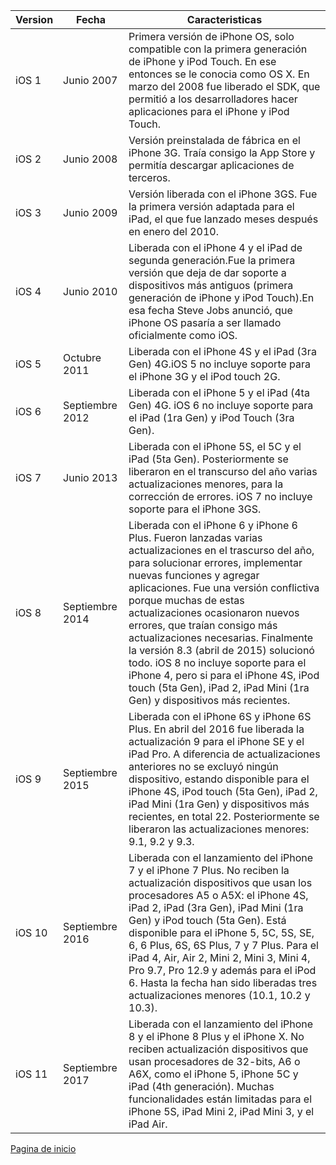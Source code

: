 | Version | Fecha | Caracteristicas |
|---------|-------|-----------------|
| iOS 1| Junio 2007  | Primera versión de iPhone OS, solo compatible con la primera generación de iPhone y iPod Touch. En ese entonces se le conocia como OS X. En marzo del 2008 fue liberado el SDK, que permitió a los desarrolladores hacer aplicaciones para el iPhone y iPod Touch.      |
|iOS 2|Junio 2008   |Versión preinstalada de fábrica en el iPhone 3G. Traía consigo la App Store y permitía descargar aplicaciones de terceros.       |
| iOS 3      |Junio 2009       | Versión liberada con el iPhone 3GS. Fue la primera versión adaptada para el iPad, el que fue lanzado meses después en enero del 2010.      |
| iOS 4      | Junio 2010      |  Liberada con el iPhone 4 y el iPad de segunda generación.Fue la primera versión que deja de dar soporte a dispositivos más antiguos (primera generación de iPhone y iPod Touch).En esa fecha Steve Jobs anunció, que iPhone OS pasaría a ser llamado oficialmente como iOS.  |
| iOS 5      |   Octubre 2011    |  Liberada con el iPhone 4S y el iPad (3ra Gen) 4G.iOS 5 no incluye soporte para el iPhone 3G y el iPod touch 2G.     |
|  iOS 6     | Septiembre 2012      | Liberada con el iPhone 5 y el iPad (4ta Gen) 4G. iOS 6 no incluye soporte para el iPad (1ra Gen) y iPod Touch (3ra Gen).      |
|  iOS 7     |  Junio 2013     | Liberada con el iPhone 5S, el 5C y el iPad (5ta Gen). Posteriormente se liberaron en el transcurso del año varias actualizaciones menores, para la corrección de errores. iOS 7 no incluye soporte para el iPhone 3GS.      |
| iOS 8      |  Septiembre 2014     | Liberada con el iPhone 6 y iPhone 6 Plus. Fueron lanzadas varias actualizaciones en el trascurso del año, para solucionar errores, implementar nuevas funciones y agregar aplicaciones. Fue una versión conflictiva porque muchas de estas actualizaciones ocasionaron nuevos errores, que traían consigo más actualizaciones necesarias. Finalmente la versión 8.3 (abril de 2015) solucionó todo. iOS 8 no incluye soporte para el iPhone 4, pero si para el iPhone 4S, iPod touch (5ta Gen), iPad 2, iPad Mini (1ra Gen) y dispositivos más recientes.      |
|  iOS 9     | Septiembre 2015      | Liberada con el iPhone 6S y iPhone 6S Plus. En abril del 2016 fue liberada la actualización 9 para el iPhone SE y el iPad Pro. A diferencia de actualizaciones anteriores no se excluyó ningún dispositivo, estando disponible para el iPhone 4S, iPod touch (5ta Gen), iPad 2, iPad Mini (1ra Gen) y dispositivos más recientes, en total 22. Posteriormente se liberaron las actualizaciones menores: 9.1, 9.2 y 9.3.      |
|  iOS 10     | Septiembre 2016      | Liberada con el lanzamiento del iPhone 7 y el iPhone 7 Plus. No reciben la actualización dispositivos que usan los procesadores A5 o A5X: el iPhone 4S, iPad 2, iPad (3ra Gen), iPad Mini (1ra Gen) y iPod touch (5ta Gen). Está disponible para el iPhone 5, 5C, 5S, SE, 6, 6 Plus, 6S, 6S Plus, 7 y 7 Plus. Para el iPad 4, Air, Air 2, Mini 2, Mini 3, Mini 4, Pro 9.7, Pro 12.9 y además para el iPod 6. Hasta la fecha han sido liberadas tres actualizaciones menores (10.1, 10.2 y 10.3).      |
|   iOS 11    |  Septiembre 2017     | Liberada con el lanzamiento del iPhone 8 y el iPhone 8 Plus y el iPhone X. No reciben actualización dispositivos que usan procesadores de 32-bits, A6 o A6X, como el iPhone 5, iPhone 5C y iPad (4th generación). Muchas funcionalidades están limitadas para el iPhone 5S, iPad Mini 2, iPad Mini 3, y el iPad Air.      |


[Pagina de inicio](https://alain2701.github.io/Proyecto-Integrador/)
